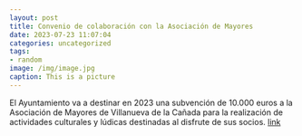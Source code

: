 ```yaml
---
layout: post
title: Convenio de colaboración con la Asociación de Mayores
date: 2023-07-23 11:07:04
categories: uncategorized
tags:
- random
image: /img/image.jpg
caption: This is a picture
---
```

El Ayuntamiento va a destinar en 2023 una subvención de 10.000 euros a la Asociación de Mayores de Villanueva de la Cañada para la realización de actividades culturales y lúdicas destinadas al disfrute de sus socios.  [link](https://www.ayto-villacanada.es/tu-ayuntamiento/convenio-de-colaboracion-con-la-asociacion-de-mayores-2/)
